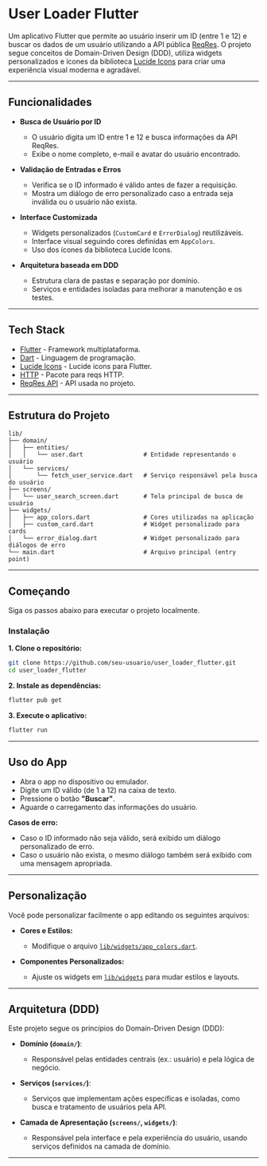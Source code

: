 # User Loader Flutter

Um aplicativo Flutter que permite ao usuário inserir um ID (entre 1 e 12) e buscar os dados de um usuário utilizando a API pública [ReqRes](https://reqres.in). O projeto segue conceitos de Domain-Driven Design (DDD), utiliza widgets personalizados e ícones da biblioteca [Lucide Icons](https://pub.dev/packages/lucide_icons) para criar uma experiência visual moderna e agradável.

---

## Funcionalidades

- **Busca de Usuário por ID**
  - O usuário digita um ID entre 1 e 12 e busca informações da API ReqRes.
  - Exibe o nome completo, e-mail e avatar do usuário encontrado.

- **Validação de Entradas e Erros**
  - Verifica se o ID informado é válido antes de fazer a requisição.
  - Mostra um diálogo de erro personalizado caso a entrada seja inválida ou o usuário não exista.

- **Interface Customizada**
  - Widgets personalizados (`CustomCard` e `ErrorDialog`) reutilizáveis.
  - Interface visual seguindo cores definidas em `AppColors`.
  - Uso dos ícones da biblioteca Lucide Icons.

- **Arquitetura baseada em DDD**
  - Estrutura clara de pastas e separação por domínio.
  - Serviços e entidades isoladas para melhorar a manutenção e os testes.

---

## Tech Stack

- [Flutter](https://flutter.dev/) - Framework multiplataforma.
- [Dart](https://dart.dev/) - Linguagem de programação.
- [Lucide Icons](https://pub.dev/packages/lucide_icons) - Lucide icons para Flutter.
- [HTTP](https://pub.dev/packages/http) - Pacote para reqs HTTP.
- [ReqRes API](https://reqres.in) - API usada no projeto.

---

## Estrutura do Projeto

```plaintext
lib/
├── domain/
│   ├── entities/
│   │   └── user.dart                 # Entidade representando o usuário
│   └── services/
│       └── fetch_user_service.dart   # Serviço responsável pela busca do usuário
├── screens/
│   └── user_search_screen.dart       # Tela principal de busca de usuário
├── widgets/
│   ├── app_colors.dart               # Cores utilizadas na aplicação
│   ├── custom_card.dart              # Widget personalizado para cards
│   └── error_dialog.dart             # Widget personalizado para diálogos de erro
└── main.dart                         # Arquivo principal (entry point)
```

---

## Começando

Siga os passos abaixo para executar o projeto localmente.

### Instalação

**1. Clone o repositório:**

```bash
git clone https://github.com/seu-usuario/user_loader_flutter.git
cd user_loader_flutter
```

**2. Instale as dependências:**

```bash
flutter pub get
```

**3. Execute o aplicativo:**

```bash
flutter run
```

---

## Uso do App

- Abra o app no dispositivo ou emulador.
- Digite um ID válido (de 1 a 12) na caixa de texto.
- Pressione o botão **"Buscar"**.
- Aguarde o carregamento das informações do usuário.

**Casos de erro:**

- Caso o ID informado não seja válido, será exibido um diálogo personalizado de erro.
- Caso o usuário não exista, o mesmo diálogo também será exibido com uma mensagem apropriada.

---

## Personalização

Você pode personalizar facilmente o app editando os seguintes arquivos:

- **Cores e Estilos:**  
  - Modifique o arquivo [`lib/widgets/app_colors.dart`](lib/widgets/app_colors.dart).

- **Componentes Personalizados:**  
  - Ajuste os widgets em [`lib/widgets`](lib/widgets) para mudar estilos e layouts.

---

## Arquitetura (DDD)

Este projeto segue os princípios do Domain-Driven Design (DDD):

- **Domínio (`domain/`)**:  
  - Responsável pelas entidades centrais (ex.: usuário) e pela lógica de negócio.

- **Serviços (`services/`)**:  
  - Serviços que implementam ações específicas e isoladas, como busca e tratamento de usuários pela API.

- **Camada de Apresentação (`screens/`, `widgets/`)**:  
  - Responsável pela interface e pela experiência do usuário, usando serviços definidos na camada de domínio.

---
